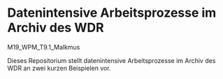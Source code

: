 # Datenintensive Arbeitsprozesse im Archiv des WDR
M19_WPM_T9.1_Malkmus

Dieses Repositorium stellt datenintensive Arbeitsprozesse im Archiv des WDR an zwei kurzen Beispielen vor.
